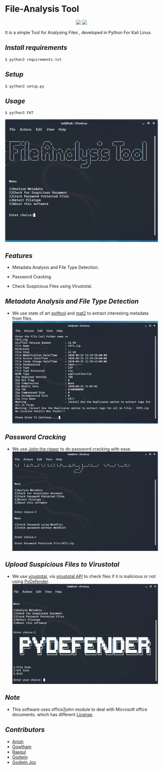 # File-Analysis Tool
<p align = "center">
<img src = "https://img.shields.io/badge/License-GPL%20v3.0-green">
<img src = "https://img.shields.io/badge/Platform-linux-inactive">
</p>

It is a simple Tool for Analysing  Files , developed in Python For Kali Linux.

## ***Install requirements***
```
$ python3 requirements.txt
```

## ***Setup***
```
$ python3 setup.py
```

## ***Usage***
```
$ python3 FAT
```
![](https://github.com/Anish-M-code/File-Analysis-Tool/blob/master/DEMO/signal-2020-06-25-220856.png)
## ***Features***

* Metadata Analysis and File Type Detection.

* Password Cracking

* Check Suspicious Files using Virustotal.

## ***Metadata Analysis and File Type Detection***
* We use state of art  [exiftool](https://exiftool.org/) and [mat2](https://pypi.org/project/mat2/) to extract interesting metadata from
files.
![](https://github.com/Anish-M-code/File-Analysis-Tool/blob/master/DEMO/signal-2020-06-25-222429.png)

## ***Password Cracking***
* We use [John the ripper](https://en.m.wikipedia.org/wiki/John_the_Ripper) to do password cracking with ease. 
![](https://github.com/Anish-M-code/File-Analysis-Tool/blob/master/DEMO/signal-2020-06-25-222424.png)

## ***Upload Suspicious Files to Virustotal***
* We use  [virustotal](https://www.virustotal.com/gui/home/upload), via  [virustotal API](https://pypi.org/project/virustotal-python/) to check files if it is malicious or not using [PyDefender](https://github.com/Raagul26/PyDefender).
![](https://github.com/Anish-M-code/File-Analysis-Tool/blob/master/DEMO/signal-2020-06-25-221317.png)

## ***Note***
* This software uses office2john module to deal with Microsoft office documents. which has different 
[License](https://github.com/magnumripper/JohnTheRipper/blob/bleeding-jumbo/run/office2john.py).

## ***Contributors***
* [Anish](https://www.github.com/anish-m-code)
* [Gowtham](https://www.github.com/gowtham758550)
* [Raagul](https://www.github.com/raagul26)
* [Godwin](https://www.github.com/godwinujeen)
* [Godwin Joy](https://www.github.com/god-dark)
